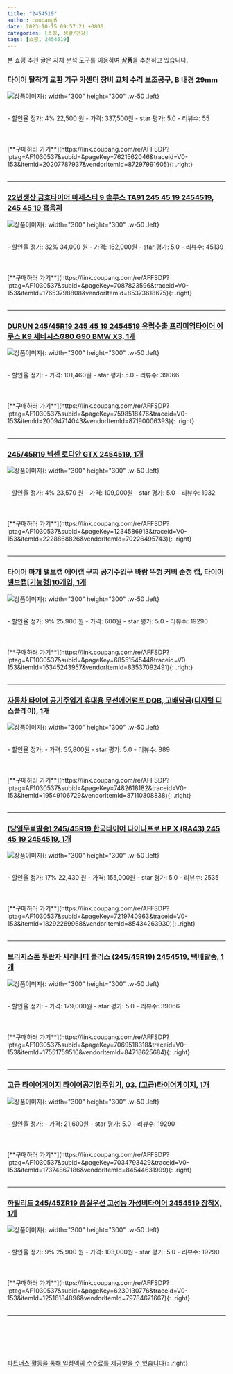 ```yaml
---
title: "2454519"
author: coupang6
date: 2023-10-15 09:57:21 +0800
categories: [쇼핑, 생활/건강]
tags: [쇼핑, 2454519]
---
```


본 쇼핑 추천 글은 자체 분석 도구를 이용하여 [**상품**](https://link.coupang.com/a/bao1ui)을 추천하고 있습니다.

### [타이어 탈착기 교환 기구 카센터 장비 교체 수리 보조공구, B 내경 29mm](https://link.coupang.com/re/AFFSDP?lptag=AF1030537&subid=&pageKey=7621562046&traceid=V0-153&itemId=20207787937&vendorItemId=87297991605)

![상품이미지](https://thumbnail9.coupangcdn.com/thumbnails/remote/230x230ex/image/vendor_inventory/7e1f/51a434e49c915372eb5b2cfa5ef5c1b3f88c3a6fedefd9f4c24577fd50b5.jpg){: width="300" height="300" .w-50 .left}


<br>
- 할인율 정가: 4%  22,500   원
- 가격: 337,500원
- star 평가: 5.0
- 리뷰수: 55
<br>
<br>
<br>
<br>
[**구매하러 가기**](https://link.coupang.com/re/AFFSDP?lptag=AF1030537&subid=&pageKey=7621562046&traceid=V0-153&itemId=20207787937&vendorItemId=87297991605){: .right}
<br>
<br>

---

### [22년생산 금호타이어 마제스티 9 솔루스 TA91 245 45 19 2454519, 245 45 19 흡음제](https://link.coupang.com/re/AFFSDP?lptag=AF1030537&subid=&pageKey=7087823596&traceid=V0-153&itemId=17653798808&vendorItemId=85373618675)

![상품이미지](https://thumbnail7.coupangcdn.com/thumbnails/remote/230x230ex/image/vendor_inventory/b6a1/b0cc5791fb26403704d951d10a48bc30d173017ad9e2c787cc0eb9c17009.png){: width="300" height="300" .w-50 .left}


<br>
- 할인율 정가: 32%  34,000   원
- 가격: 162,000원
- star 평가: 5.0
- 리뷰수: 45139
<br>
<br>
<br>
<br>
[**구매하러 가기**](https://link.coupang.com/re/AFFSDP?lptag=AF1030537&subid=&pageKey=7087823596&traceid=V0-153&itemId=17653798808&vendorItemId=85373618675){: .right}
<br>
<br>

---

### [DURUN 245/45R19 245 45 19 2454519 유럽수출 프리미엄타이어 에쿠스 K9 제네시스G80 G90 BMW X3, 1개](https://link.coupang.com/re/AFFSDP?lptag=AF1030537&subid=&pageKey=7598518476&traceid=V0-153&itemId=20094714043&vendorItemId=87190006393)

![상품이미지](https://thumbnail7.coupangcdn.com/thumbnails/remote/230x230ex/image/vendor_inventory/35f9/2681436376da96d2d6fdb7d37c0781abfdc916ff743a9635353be7bd149e.jpg){: width="300" height="300" .w-50 .left}


<br>
- 할인율 정가: 
- 가격: 101,460원
- star 평가: 5.0
- 리뷰수: 39066
<br>
<br>
<br>
<br>
[**구매하러 가기**](https://link.coupang.com/re/AFFSDP?lptag=AF1030537&subid=&pageKey=7598518476&traceid=V0-153&itemId=20094714043&vendorItemId=87190006393){: .right}
<br>
<br>

---

### [245/45R19 넥센 로디안 GTX 2454519, 1개](https://link.coupang.com/re/AFFSDP?lptag=AF1030537&subid=&pageKey=1234586913&traceid=V0-153&itemId=2228868826&vendorItemId=70226495743)

![상품이미지](https://thumbnail9.coupangcdn.com/thumbnails/remote/230x230ex/image/vendor_inventory/9f9c/708d54db46faea7a35f2a1954bc9e07bab682aa3503d72b2f8b945cb7cfd.jpg){: width="300" height="300" .w-50 .left}


<br>
- 할인율 정가: 4%  23,570   원
- 가격: 109,000원
- star 평가: 5.0
- 리뷰수: 1932
<br>
<br>
<br>
<br>
[**구매하러 가기**](https://link.coupang.com/re/AFFSDP?lptag=AF1030537&subid=&pageKey=1234586913&traceid=V0-153&itemId=2228868826&vendorItemId=70226495743){: .right}
<br>
<br>

---

### [타이어 마개 밸브캡 에어캡 구찌 공기주입구 바람 뚜껑 커버 순정 캡, 타이어밸브캡[기능형]10개입, 1개](https://link.coupang.com/re/AFFSDP?lptag=AF1030537&subid=&pageKey=6855154544&traceid=V0-153&itemId=16345243957&vendorItemId=83537092491)

![상품이미지](https://thumbnail9.coupangcdn.com/thumbnails/remote/230x230ex/image/vendor_inventory/fdb3/e297bcc750e091adfcc613438eeff5ec6f4dd13b4127310577bd8e9bc767.jpg){: width="300" height="300" .w-50 .left}


<br>
- 할인율 정가: 9%  25,900   원
- 가격: 600원
- star 평가: 5.0
- 리뷰수: 19290
<br>
<br>
<br>
<br>
[**구매하러 가기**](https://link.coupang.com/re/AFFSDP?lptag=AF1030537&subid=&pageKey=6855154544&traceid=V0-153&itemId=16345243957&vendorItemId=83537092491){: .right}
<br>
<br>

---

### [자동차 타이어 공기주입기 휴대용 무선에어펌프 DQB, 고배당금(디지털 디스플레이), 1개](https://link.coupang.com/re/AFFSDP?lptag=AF1030537&subid=&pageKey=7482618182&traceid=V0-153&itemId=19549106729&vendorItemId=87110308838)

![상품이미지](https://thumbnail10.coupangcdn.com/thumbnails/remote/230x230ex/image/vendor_inventory/4b23/3b1c8cd3023febde85a3561a6a7f8192a9158df20a5bfd8c489cab646dd6.jpg){: width="300" height="300" .w-50 .left}


<br>
- 할인율 정가: 
- 가격: 35,800원
- star 평가: 5.0
- 리뷰수: 889
<br>
<br>
<br>
<br>
[**구매하러 가기**](https://link.coupang.com/re/AFFSDP?lptag=AF1030537&subid=&pageKey=7482618182&traceid=V0-153&itemId=19549106729&vendorItemId=87110308838){: .right}
<br>
<br>

---

### [(당일무료발송) 245/45R19 한국타이어 다이나프로 HP X (RA43) 245 45 19 2454519, 1개](https://link.coupang.com/re/AFFSDP?lptag=AF1030537&subid=&pageKey=7219740963&traceid=V0-153&itemId=18292269968&vendorItemId=85434263930)

![상품이미지](https://thumbnail8.coupangcdn.com/thumbnails/remote/230x230ex/image/vendor_inventory/5a69/a57b7518931c7b6296523f6f8204ff19c8da54a311f6d1fa174e4b2d398d.jpg){: width="300" height="300" .w-50 .left}


<br>
- 할인율 정가: 17%  22,430   원
- 가격: 155,000원
- star 평가: 5.0
- 리뷰수: 2535
<br>
<br>
<br>
<br>
[**구매하러 가기**](https://link.coupang.com/re/AFFSDP?lptag=AF1030537&subid=&pageKey=7219740963&traceid=V0-153&itemId=18292269968&vendorItemId=85434263930){: .right}
<br>
<br>

---

### [브리지스톤 투란자 세레니티 플러스 (245/45R19) 2454519, 택배발송, 1개](https://link.coupang.com/re/AFFSDP?lptag=AF1030537&subid=&pageKey=7069518318&traceid=V0-153&itemId=17551759510&vendorItemId=84718625684)

![상품이미지](https://thumbnail6.coupangcdn.com/thumbnails/remote/230x230ex/image/vendor_inventory/25cf/b74d64b7578f2e47f6fb9795f7362c3efb39bcbdf422f85a2bf49bc51f2b.jpeg){: width="300" height="300" .w-50 .left}


<br>
- 할인율 정가: 
- 가격: 179,000원
- star 평가: 5.0
- 리뷰수: 39066
<br>
<br>
<br>
<br>
[**구매하러 가기**](https://link.coupang.com/re/AFFSDP?lptag=AF1030537&subid=&pageKey=7069518318&traceid=V0-153&itemId=17551759510&vendorItemId=84718625684){: .right}
<br>
<br>

---

### [고급 타이어게이지 타이어공기압주입기, 03. (고급)타이어게이지, 1개](https://link.coupang.com/re/AFFSDP?lptag=AF1030537&subid=&pageKey=7034793429&traceid=V0-153&itemId=17374867186&vendorItemId=84544631999)

![상품이미지](https://thumbnail10.coupangcdn.com/thumbnails/remote/230x230ex/image/vendor_inventory/2331/22ae3e3b13d803bd3c07b7e8d968a98b0f1fecee585c4a2ebea3134006df.jpg){: width="300" height="300" .w-50 .left}


<br>
- 할인율 정가: 
- 가격: 21,600원
- star 평가: 5.0
- 리뷰수: 19290
<br>
<br>
<br>
<br>
[**구매하러 가기**](https://link.coupang.com/re/AFFSDP?lptag=AF1030537&subid=&pageKey=7034793429&traceid=V0-153&itemId=17374867186&vendorItemId=84544631999){: .right}
<br>
<br>

---

### [하빌리드 245/45ZR19 품질우선 고성능 가성비타이어 2454519 장착X, 1개](https://link.coupang.com/re/AFFSDP?lptag=AF1030537&subid=&pageKey=6230130776&traceid=V0-153&itemId=12516184896&vendorItemId=79784671667)

![상품이미지](https://thumbnail6.coupangcdn.com/thumbnails/remote/230x230ex/image/vendor_inventory/a1ab/458f97db111215c237b12394bc0391136266442ad463594e894cfefe6a40.jpg){: width="300" height="300" .w-50 .left}


<br>
- 할인율 정가: 9%  25,900   원
- 가격: 103,000원
- star 평가: 5.0
- 리뷰수: 19290
<br>
<br>
<br>
<br>
[**구매하러 가기**](https://link.coupang.com/re/AFFSDP?lptag=AF1030537&subid=&pageKey=6230130776&traceid=V0-153&itemId=12516184896&vendorItemId=79784671667){: .right}
<br>
<br>

---
<br><br><br><br><br> [파트너스 활동을 통해 일정액의 수수료를 제공받을 수 있습니다](https://link.coupang.com/a/bao1ui){: .right}